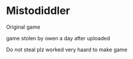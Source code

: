 # Mistodiddler

Original game

game stolen by owen a day after uploaded

Do not steal plz worked very haard to make game
